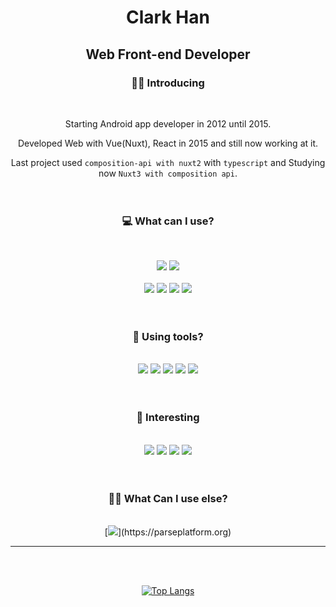 <div align="center">
  
# Clark Han

## Web Front-end Developer



### 🙋‍♂️ Introducing
<br />

Starting Android app developer in 2012 until 2015.

Developed Web with Vue(Nuxt), React in 2015 and still now working at it.

Last project used `composition-api with nuxt2` with `typescript` and Studying now `Nuxt3 with composition api`.
<br />
<br />
<br />



### 💻 What can I use?
<br />

[<img src="https://img.shields.io/badge/Vue.js-4FC08D?style=flat-square&logo=Vue.js&logoColor=white" />](https://vuejs.org/)
[<img src="https://img.shields.io/badge/Nuxt.js-00DC82?style=flat-square&logo=Nuxt.js&logoColor=white" />](https://nuxt.com/)<br />
<br />
<img src="https://img.shields.io/badge/Pinia-ffd859?style=flat-square&logoColor=white" />
<img src="https://img.shields.io/badge/Bootstrap-7952B3?style=flat-square&logo=Bootstrap&logoColor=white" />
<img src="https://img.shields.io/badge/Sass-CC6699?style=flat-square&logo=Sass&logoColor=white" />
<img src="https://img.shields.io/badge/TypeScript-3178C6?style=flat-square&logo=TypeScript&logoColor=white" />
<br />
<br />
<br />


### 🔨 Using tools?
<br />
<img src="https://img.shields.io/badge/macos-000000?style=flat-square&logo=macos&logoColor=white" />
<img src="https://img.shields.io/badge/VS Code-007ACC?style=flat-square&logo=visualstudiocode&logoColor=white" />
<img src="https://img.shields.io/badge/Figma-F24E1E?style=flat-square&logo=Figma&logoColor=white" />
<img src="https://img.shields.io/badge/Bitbucket-0052CC?style=flat-square&logo=Bitbucket&logoColor=white" />
<img src="https://img.shields.io/badge/PM2-2B037A?style=flat-square&logo=PM2&logoColor=white" />
<br />
<br />
<br />


### 🧐 Interesting
<br />

<img src="https://img.shields.io/badge/Flutter-02569B?style=flat-square&logo=Flutter&logoColor=white" />
<img src="https://img.shields.io/badge/Kotlin with Android-7F52FF?style=flat-square&logo=Kotlin&logoColor=white" />
<img src="https://img.shields.io/badge/Unity-000000?style=flat-square&logo=Unity&logoColor=white" />
<img src="https://img.shields.io/badge/React-61DAFB?style=flat-square&logo=React&logoColor=white" />
<br />
<br />
<br />


### 🤷‍♂️ What Can I use else?
<br />
[<img src="https://img.shields.io/badge/ParsePlatform-169CEE?style=flat-square&logo=ParsePlatform&logoColor=white" />](https://parseplatform.org)


---
<br />
<br />

[![Top Langs](https://github-readme-stats.vercel.app/api/top-langs/?username=estylehq&layout=compact)](https://github.com/estylehq/github-readme-stats)



<!--
**estylehq/estylehq** is a ✨ _special_ ✨ repository because its `README.md` (this file) appears on your GitHub profile.

Here are some ideas to get you started:

- 🔭 I’m currently working on ...
- 🌱 I’m currently learning ...
- 👯 I’m looking to collaborate on ...
- 🤔 I’m looking for help with ...
- 💬 Ask me about ...
- 📫 How to reach me: ...
- 😄 Pronouns: ...
- ⚡ Fun fact: ...
-->
</div>
